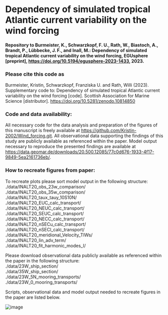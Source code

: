 # Dependency of simulated tropical Atlantic current variability on the wind forcing

#### Repository to Burmeister, K., Schwarzkopf, F. U., Rath, W., Biastoch, A., Brandt, P., Lübbecke, J. F., and Inall, M.: Dependency of simulated tropical Atlantic current variability on the wind forcing, EGUsphere [preprint], https://doi.org/10.5194/egusphere-2023-1433, 2023.

### Please cite this code as
Burmeister, Kristin, Schwarzkopf, Franziska U. and Rath, Willi (2023). Supplementary code to: Dependency of simulated tropical Atlantic current variability on the wind forcing [code]. Scottish Association for Marine Science [distributor]. https://doi.org/10.5281/zenodo.10814850

### Code and data availability: 
All necessary code for the data analysis and preparation of the figures of this manuscript is freely available at https://github.com/Kristin-2002/Wind_forcing.git. All observational data supporting the findings of this study are publicly available as referenced within the paper. Model output necessary to reproduce the presented findings are available at https://data.geomar.de/downloads/20.500.12085/77c0d676-1933-4f17-9849-5ea2161736eb/.

### How to recreate figures from paper:
To recreate plots please sort model output in the following structure:\
./data/INALT20_obs_23w_comparison/\
./data/INALT20_obs_35w_comparison/\
./data/INALT20_taux_tauy_10S10N/\
./data/INALT20_EUC_calc_transport/\
./data/INALT20_NEUC_calc_transport/\
./data/INALT20_SEUC_calc_transport/\
./data/INALT20_NECC_calc_transport/\
./data/INALT20_nSECu_calc_transport/\
./data/INALT20_nSECl_calc_transport/\
./data/INALT20_meridional_Velocity_TIWs/\
./data/INALT20_lin_adv_term/\
./data/INALT20_fit_harmonic_modes_I/

Please download observational data publicly available as referenced within the paper in the following structure:\
./data/23W_ship_section/\
./data/35W_ship_section/\
./data/23W_5N_mooring_transports/\
./data/23W_0_mooring_transports/

Scripts, observational data and model output needed to recreate figures in the paper are listed below.

![image](https://github.com/Kristin-2002/Wind_forcing_public/assets/58337776/a8a0a5d1-380a-40bb-944d-bd3c9b2b89b3)



